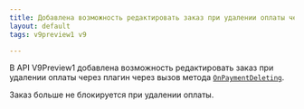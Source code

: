 ```yaml
---
title: Добавлена возможность редактировать заказ при удалении оплаты через плагин
layout: default
tags: v9preview1 v9

---
```


В API V9Preview1 добавлена возможность редактировать заказ при удалении оплаты через плагин через вызов метода [`OnPaymentDeleting`](https://iiko.github.io/front.api.sdk/v8/html/M_Resto_Front_Api_IPaymentProcessor_OnPaymentDeleting.htm).

Заказ больше не блокируется при удалении оплаты.